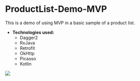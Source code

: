 # ProductList-Demo-MVP
This is a demo of using MVP in a basic sample of a product list.

+ **Technologies used:**
  - Dagger2
  - RxJava
  - Retrofit
  - OkHttp
  - Picasso
  - Kotlin

![](https://i.imgur.com/L8ciJpZ.gif)
